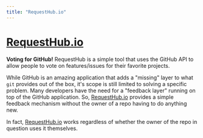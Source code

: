 ```yaml
---
title: "RequestHub.io"
---
```

# [RequestHub.io](https://requesthub.io "RequestHub.io url")

**Voting for GitHub!** RequestHub is a simple tool that uses the GitHub API to allow people to vote on features/issues for their favorite projects.

While GitHub is an amazing application that adds a "missing" layer to what `git` provides out of the box, it's scope is still limited to solving a specific problem. Many developers have the need for a "feedback layer" running on top of the GitHub application. So, [RequestHub.io](https://requesthub.io "RequestHub.io url") provides a simple feedback mechanism without the owner of a repo having to do anything new.

In fact, [RequestHub.io](https://requesthub.io "RequestHub.io url") works regardless of whether the owner of the repo in question uses it themselves.
